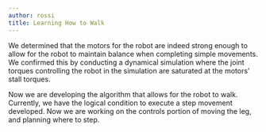 ```yaml
---
author: rossi
title: Learning How to Walk
---
```


We determined that the motors for the robot are indeed strong enough to
allow for the robot to maintain balance when completing simple movements.
We confirmed this by conducting a dynamical simulation where the joint
torques controlling the robot in the simulation are saturated at the 
motors' stall torques. 

Now we are developing the algorithm that allows for the robot to walk.
Currently, we have the logical condition to execute a step movement developed.
Now we are working on the controls portion of moving the leg, and planning
where to step.